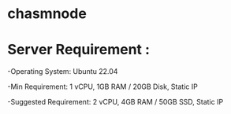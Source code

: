 # chasmnode

# Server Requirement : 
-Operating System: Ubuntu 22.04

-Min Requirement: 1 vCPU, 1GB RAM / 20GB Disk, Static IP

-Suggested Requirement: 2 vCPU, 4GB RAM / 50GB SSD, Static IP
